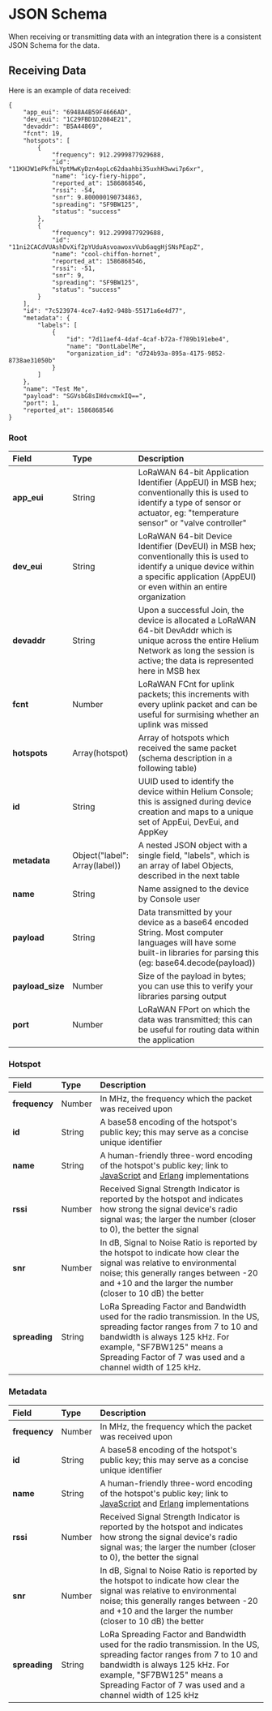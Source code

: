 # JSON Schema

When receiving or transmitting data with an integration there is a consistent JSON Schema for the data.

## Receiving Data

Here is an example of data received:

```text
{
    "app_eui": "6948A4B59F4666AD",
    "dev_eui": "1C29FBD1D2084E21",
    "devaddr": "B5A44869",
    "fcnt": 19,
    "hotspots": [
        {
            "frequency": 912.2999877929688,
            "id": "11KHJW1ePkfhLYptMwKyDzn4opLc62daahbi35uxhH3wwi7p6xr",
            "name": "icy-fiery-hippo",
            "reported_at": 1586868546,
            "rssi": -54,
            "snr": 9.800000190734863,
            "spreading": "SF9BW125",
            "status": "success"
        },
        {
            "frequency": 912.2999877929688,
            "id": "11ni2CACdVUAshDvXif2pYUduAsvoawoxvVub6aqgHjSNsPEapZ",
            "name": "cool-chiffon-hornet",
            "reported_at": 1586868546,
            "rssi": -51,
            "snr": 9,
            "spreading": "SF9BW125",
            "status": "success"
        }
    ],
    "id": "7c523974-4ce7-4a92-948b-55171a6e4d77",
    "metadata": {
        "labels": [
            {
                "id": "7d11aef4-4daf-4caf-b72a-f789b191ebe4",
                "name": "DontLabelMe",
                "organization_id": "d724b93a-895a-4175-9852-8738ae31050b"
            }
        ]
    },
    "name": "Test Me",
    "payload": "SGVsbG8sIHdvcmxkIQ==",
    "port": 1,
    "reported_at": 1586868546
}
```

### Root

| Field | Type | Description |
| :--- | :--- | :--- |
| **app\_eui** | String | LoRaWAN 64-bit Application Identifier \(AppEUI\) in MSB hex; conventionally this is used to identify a type of sensor or actuator, eg: "temperature sensor" or "valve controller" |
| **dev\_eui** | String | LoRaWAN 64-bit Device Identifier \(DevEUI\) in MSB hex; conventionally this is used to identify a unique device within a specific application \(AppEUI\) or even within an entire organization |
| **devaddr** | String | Upon a successful Join, the device is allocated a LoRaWAN 64-bit DevAddr which is unique across the entire Helium Network as long the session is active; the data is represented here in MSB hex |
| **fcnt** | Number | LoRaWAN FCnt for uplink packets; this increments with every uplink packet and can be useful for surmising whether an uplink was missed |
| **hotspots** | Array\(hotspot\) | Array of hotspots which received the same packet \(schema description in a following table\) |
| **id** | String | UUID used to identify the device within Helium Console; this is assigned during device creation and maps to a unique set of AppEui, DevEui, and AppKey |
| **metadata** | Object\("label": Array\(label\)\) | A nested JSON object with a single field, "labels", which is an array of label Objects, described in the next table |
| **name** | String | Name assigned to the device by Console user |
| **payload** | String | Data transmitted by your device as a base64 encoded String. Most computer languages will have some built-in libraries for parsing this \(eg: base64.decode\(payload\)\) |
| **payload\_size** | Number | Size of the payload in bytes; you can use this to verify your libraries parsing output |
|  **port** | Number | LoRaWAN FPort on which the data was transmitted; this can be useful for routing data within the application |

### Hotspot

| Field | Type | Description |
| :--- | :--- | :--- |
| **frequency** | Number | In MHz, the frequency which the packet was received upon |
| **id** | String | A base58 encoding of the hotspot's public key; this may serve as a concise unique identifier |
| **name** | String | A human-friendly three-word encoding of the hotspot's public key; link to [JavaScript](https://github.com/helium/angry-purple-tiger) and [Erlang](https://github.com/helium/erl_angry_purple_tiger) implementations |
| **rssi** | Number | Received Signal Strength Indicator is reported by the hotspot and indicates how strong the signal device's radio signal was; the larger the number \(closer to 0\), the better the signal |
| **snr** | Number | In dB, Signal to Noise Ratio is reported by the hotspot to indicate how clear the signal was relative to environmental noise; this generally ranges between -20 and +10 and the larger the number \(closer to 10 dB\) the better |
| **spreading** | String | LoRa Spreading Factor and Bandwidth used for the radio transmission. In the US, spreading factor ranges from 7 to 10 and bandwidth is always 125 kHz. For example, "SF7BW125" means a Spreading Factor of 7 was used and a channel width of 125 kHz. |

### Metadata

| Field | Type | Description |
| :--- | :--- | :--- |
| **frequency** | Number | In MHz, the frequency which the packet was received upon |
| **id** | String | A base58 encoding of the hotspot's public key; this may serve as a concise unique identifier |
| **name** | String | A human-friendly three-word encoding of the hotspot's public key; link to [JavaScript](https://github.com/helium/angry-purple-tiger) and [Erlang](https://github.com/helium/erl_angry_purple_tiger) implementations |
| **rssi** | Number | Received Signal Strength Indicator is reported by the hotspot and indicates how strong the signal device's radio signal was; the larger the number \(closer to 0\), the better the signal |
| **snr** | Number | In dB, Signal to Noise Ratio is reported by the hotspot to indicate how clear the signal was relative to environmental noise; this generally ranges between -20 and +10 and the larger the number \(closer to 10 dB\) the better |
| **spreading** | String | LoRa Spreading Factor and Bandwidth used for the radio transmission. In the US, spreading factor ranges from 7 to 10 and bandwidth is always 125 kHz. For example, "SF7BW125" means a Spreading Factor of 7 was used and a channel width of 125 kHz |

